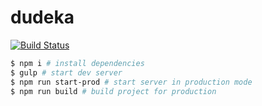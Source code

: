# dudeka

[![Build Status](https://travis-ci.com/yandexdataschool/prj-c-dudeka.svg?token=Kq8DQbVS8gJPdpxdjkZm&branch=master)](https://travis-ci.com/yandexdataschool/prj-c-dudeka)

```bash
$ npm i # install dependencies
$ gulp # start dev server
$ npm run start-prod # start server in production mode
$ npm run build # build project for production
```
